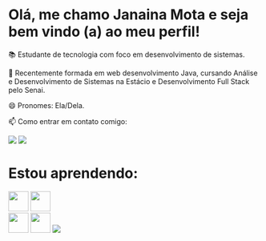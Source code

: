 # Olá, me chamo Janaina Mota e seja bem vindo (a) ao meu perfil!

📚 Estudante de tecnologia com foco em desenvolvimento de sistemas.

🔭 Recentemente formada em web desenvolvimento Java, cursando Análise e Desenvolvimento de Sistemas na Estácio e Desenvolvimento Full Stack pelo Senai.

😄 Pronomes: Ela/Dela.

📫 Como entrar em contato comigo: 
<div> 
<a href="https://www.linkedin.com/in/janainamota-/" target="_blank"><img src="https://img.shields.io/badge/-LinkedIn-%230077B5?style=for-the-badge&logo=linkedin&logoColor=white" target="_blank"></a>   
<a href = "mailto:janaother16@gmail.com"><img src="https://img.shields.io/badge/Gmail-D14836?style=for-the-badge&logo=gmail&logoColor=white" target="_blank"></a>
 </div> 
 
 # Estou aprendendo:
 <img src="https://cdn.jsdelivr.net/gh/devicons/devicon/icons/java/java-original.svg" width="40" height="40"/>   <img src="https://cdn.jsdelivr.net/gh/devicons/devicon/icons/react/react-original-wordmark.svg" width="40" height="40"/>      
 <img src="https://cdn.jsdelivr.net/gh/devicons/devicon/icons/react/react-original-wordmark.svg" width="40" height="40"/>
 <img src="https://cdn.jsdelivr.net/gh/devicons/devicon/icons/javascript/javascript-original.svg" width="40" height="40"/>
 <img src="https://cdn.jsdelivr.net/gh/devicons/devicon/icons/html5/html5-original.svg"/>
          
 
 
          

          
 
